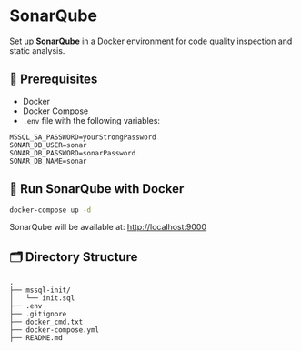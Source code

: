 # SonarQube

Set up **SonarQube** in a Docker environment for code quality inspection and static analysis.

## 🐳 Prerequisites

- Docker
- Docker Compose
- `.env` file with the following variables:

```env
MSSQL_SA_PASSWORD=yourStrongPassword
SONAR_DB_USER=sonar
SONAR_DB_PASSWORD=sonarPassword
SONAR_DB_NAME=sonar
```

## 🚀 Run SonarQube with Docker

```bash
docker-compose up -d
```

SonarQube will be available at: [http://localhost:9000](http://localhost:9000)


## 🗂 Directory Structure

```
.
├── mssql-init/
│   └── init.sql
├── .env
├── .gitignore
├── docker_cmd.txt        
├── docker-compose.yml
├── README.md

```